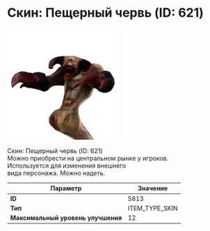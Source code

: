 # Скин: Пещерный червь (ID: 621)

![Item Image](../img/5813.webp?raw=true)

Скин: Пещерный червь (ID: 621)<br>Можно приобрести на центральном рынке у игроков.<br>Используется для изменения внешнего<br>вида персонажа. Можно надеть.


| Параметр | Значение |
|----------|----------|
| **ID** | 5813 |
| **Тип** | ITEM_TYPE_SKIN |
| **Максимальный уровень улучшения** | 12 |

